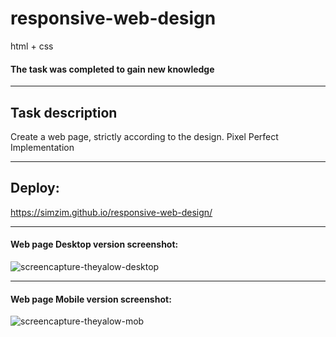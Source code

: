 # responsive-web-design
html + css
#### The task was completed to gain new knowledge
_______________________________________________________________________________________

## Task description
Create a web page, strictly according to the design. Pixel Perfect Implementation
_______________________________________________________________________________________

 ## Deploy:
https://simzim.github.io/responsive-web-design/
_______________________________________________________________________________________

#### Web page Desktop version screenshot:

![screencapture-theyalow-desktop](https://user-images.githubusercontent.com/38910059/159114484-a473fbd5-90d1-41bc-9764-eaf52110d0f6.png)

_______________________________________________________________________________________

#### Web page Mobile version screenshot:

![screencapture-theyalow-mob](https://user-images.githubusercontent.com/38910059/159114507-0d45bee5-0301-4813-88df-bc911f09c7ca.png)
